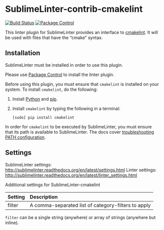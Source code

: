 SublimeLinter-contrib-cmakelint
=========================

[![Build Status](https://travis-ci.com/jasjuang/SublimeLinter-contrib-cmakelint.svg?branch=master)](https://travis-ci.com/jasjuang/SublimeLinter-contrib-cmakelint)
[![Package Control](https://packagecontrol.herokuapp.com/downloads/SublimeLinter-contrib-cmakelint.svg?style=flat-square)](https://packagecontrol.io/packages/SublimeLinter-contrib-cmakelint)

This linter plugin for SublimeLinter provides an interface to [cmakelint](https://pypi.python.org/pypi/cmakelint). It will be used with files that have the “cmake” syntax.

## Installation
SublimeLinter must be installed in order to use this plugin. 

Please use [Package Control](https://packagecontrol.io) to install the linter plugin.

Before using this plugin, you must ensure that `cmakelint` is installed on your system. To install `cmakelint`, do the following:

1. Install [Python](http://python.org/download/) and [pip](http://www.pip-installer.org/en/latest/installing.html).

1. Install `cmakelint` by typing the following in a terminal:
   ```
   [sudo] pip install cmakelint
   ```

In order for `cmakelint` to be executed by SublimeLinter, you must ensure that its path is available to SublimeLinter. The docs cover [troubleshooting PATH configuration](http://sublimelinter.readthedocs.io/en/latest/troubleshooting.html#finding-a-linter-executable).

## Settings
SublimeLinter settings: http://sublimelinter.readthedocs.org/en/latest/settings.html
Linter settings: http://sublimelinter.readthedocs.org/en/latest/linter_settings.html

Additional settings for SublimeLinter-cmakelint

|Setting|Description|
|:------|:----------|
|filter|A comma-separated list of category-filters to apply|

``filter`` can be a single string (anywhere) or array of strings (anywhere but inline).
